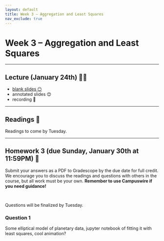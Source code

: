 ```yaml
---
layout: default
title: Week 3 – Aggregation and Least Squares
nav_exclude: true
---
```


<script src="https://cdn.mathjax.org/mathjax/latest/MathJax.js?config=TeX-AMS-MML_HTMLorMML" type="text/javascript"></script>

# Week 3 – Aggregation and Least Squares

---


## Lecture (January 24th) 👨‍🏫

- [blank slides 😶](../../slides/lec03.pdf)
- annotated slides 😊
- recording 🎥

---

## Readings 📖

Readings to come by Tuesday.

<!-- Required:
- Kopf, [The Discovery of Statistical Regression](https://priceonomics.com/the-discovery-of-statistical-regression/)

https://www.physics.ncsu.edu/classes/astron/Right_Ascension.html

- [YouTube: Right Ascension and Declination, explained.](https://www.youtube.com/watch?v=g7DlB5lYm9g)

https://www.youtube.com/watch?v=0RqDUOSf4ts

https://www2.hao.ucar.edu/Education/FamousSolarPhysicists/tycho-brahes-observations-instruments

Optional:

http://spiff.rit.edu/classes/phys440/lectures/coords/coords.html

https://encyclopediaofmath.org/wiki/Boscovich,_Rogerius_Josephus -->


---

## Homework 3 (due Sunday, January 30th at 11:59PM) 📝

Submit your answers as a PDF to Gradescope by the due date for full credit. We encourage you to discuss the readings and questions with others in the course, but all work must be your own. **Remember to use Campuswire if you need guidance!**

<br>

Questions will be finalized by Tuesday.

### Question 1

Some elliptical model of planetary data, jupyter notebook of fitting it with least squares, cool animation?

